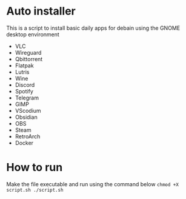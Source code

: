 # Auto installer

This is a script to install basic daily apps for debain using the GNOME desktop environment
- VLC
- Wireguard
- Qbittorrent
- Flatpak
- Lutris
- Wine
- Discord
- Spotify
- Telegram
- GIMP
- VScodium
- Obsidian
- OBS
- Steam
- RetroArch
- Docker

# How to run
Make the file executable and run using the command below
``
chmod +X script.sh
./script.sh
``

